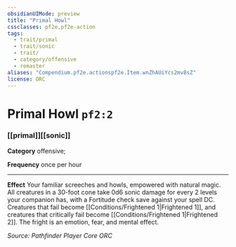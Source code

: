 ```yaml
---
obsidianUIMode: preview
title: "Primal Howl"
cssclasses: pf2e,pf2e-action
tags:
  - trait/primal
  - trait/sonic
  - trait/
  - category/offensive
  - remaster
aliases: "Compendium.pf2e.actionspf2e.Item.wnZhAUiYcs2mv8sZ"
license: ORC
---
```

# Primal Howl `pf2:2`

### [[primal]][[sonic]]

**Category** offensive; 




**Frequency** once per hour

* * *

**Effect** Your familiar screeches and howls, empowered with natural magic. All creatures in a 30-foot cone take 0d6 sonic damage for every 2 levels your companion has, with a Fortitude check save against your spell DC. Creatures that fail become [[Conditions/Frightened 1|Frightened 1]], and creatures that critically fail become [[Conditions/Frightened 1|Frightened 2]]. The fright is an emotion, fear, and mental effect.

*Source: Pathfinder Player Core*
*ORC*